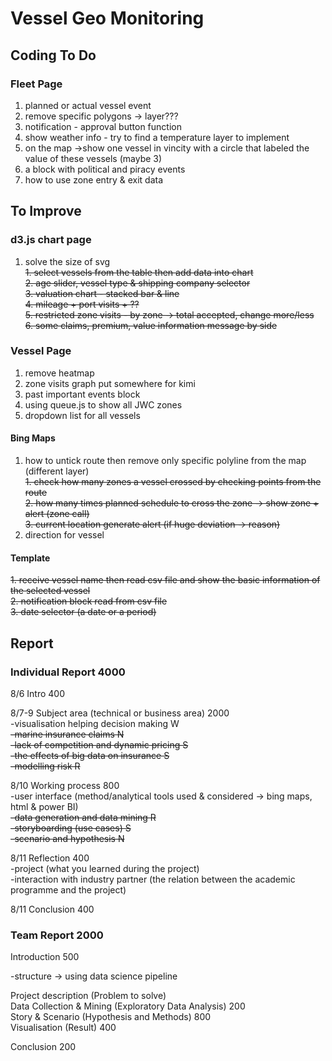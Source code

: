 # Vessel Geo Monitoring

## Coding To Do

### Fleet Page  

1. planned or actual vessel event  
2. remove specific polygons -> layer???
3. notification - approval button function  
4. show weather info - try to find a temperature layer to implement  
5. on the map ->show one vessel in vincity with a circle that labeled the value of these vessels (maybe 3)  
6. a block with political and piracy events  
7. how to use zone entry & exit data  

## To Improve

### d3.js chart page

1. solve the size of svg  
~~1. select vessels from the table then add data into chart~~  
~~2. age slider, vessel type & shipping company selector~~  
~~3. valuation chart - stacked bar & line~~  
~~4. mileage + port visits + ??~~  
~~5. restricted zone visits - by zone -> total accepted, change more/less~~  
~~6. some claims, premium, value information message by side~~  

### Vessel Page

1. remove heatmap
1. zone visits graph put somewhere for kimi  
2. past important events block  
3. using queue.js to show all JWC zones  
4. dropdown list for all vessels  

#### Bing Maps  

1. how to untick route then remove only specific polyline from the map (different layer)    
~~1. check how many zones a vessel crossed by checking points from the route~~  
~~2. how many times planned schedule to cross the zone -> show zone + alert (zone call)~~  
~~3. current location generate alert (if huge deviation -> reason)~~  
2. direction for vessel  

#### Template  

~~1. receive vessel name then read csv file and show the basic information of the selected vessel~~  
~~2. notification block read from csv file~~  
~~3. date selector (a date or a period)~~  

## Report

### Individual Report 4000

8/6 Intro 400  

8/7-9 Subject area (technical or business area) 2000  
  -visualisation helping decision making W   
  ~~-marine insurance claims N~~  
  ~~-lack of competition and dynamic pricing S~~  
  ~~-the effects of big data on insurance S~~  
  ~~-modelling risk R~~  
  
8/10 Working process 800  
  -user interface (method/analytical tools used & considered -> bing maps, html & power BI)  
  ~~-data generation and data mining R~~  
  ~~-storyboarding (use cases) S~~  
  ~~-scenario and hypothesis N~~  
  
8/11 Reflection 400  
  -project (what you learned during the project)  
  -interaction with industry partner (the relation between the academic programme and the project)  

8/11 Conclusion 400  

### Team Report 2000

Introduction 500  

-structure -> using data science pipeline  

Project description (Problem to solve)  
Data Collection & Mining (Exploratory Data Analysis) 200  
Story & Scenario (Hypothesis and Methods) 800  
Visualisation (Result) 400  

Conclusion 200  

